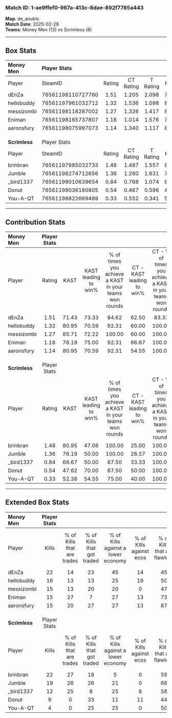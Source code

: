 ### Match ID: 1-ae9ffef0-967a-413c-8dae-892f7785a443  
**Map**: de_anubis  
**Match Date**: 2025-02-28  
**Teams**: Money Men (13) vs Scrimless (8)  

---  

## Box Stats  

| **Money Men** | Player Stats      |        |           |          |       |       |       |         |        |      |     |
| :- | :- | :-: | :-: | :-: | :-: | :-: | :-: | :-: | :-: | :-: | :-: |
| Player        | SteamID           | Rating | CT Rating | T Rating | KAST  |  ADR  | Kills | Assists | Deaths | K/D  | HS% |
| dEnZa         | 76561198110727760 |  1.51  |   1.205   |  2.098   | 71.43 | 107.3 |  22   |    7    |   14   | 1.57 | 50  |
| hellobuddy    | 76561197961032712 |  1.32  |   1.536   |  1.098   | 80.95 | 93.4  |  16   |    9    |   13   | 1.23 | 43  |
| messizombi    | 76561198118287002 |  1.27  |   1.326   |  1.417   | 85.71 | 84.8  |  15   |    6    |   13   | 1.15 | 66  |
| Eniman        | 76561198165737807 |  1.18  |   1.014   |  1.576   | 76.19 | 68.6  |  15   |    6    |   12   | 1.25 | 46  |
| aaronsfury    | 76561198075997073 |  1.14  |   1.340   |  1.117   | 80.95 | 66.5  |  15   |    3    |   14   | 1.07 | 40  |
|               |                   |        |           |          |       |       |       |         |        |      |     |
|               |                   |        |           |          |       |       |       |         |        |      |     |
|               |                   |        |           |          |       |       |       |         |        |      |     |
| **Scrimless** | Player Stats      |        |           |          |       |       |       |         |        |      |     |
| Player        | SteamID           | Rating | CT Rating | T Rating | KAST  |  ADR  | Kills | Assists | Deaths | K/D  | HS% |
| brinbran      | 76561197985032733 |  1.48  |   1.487   |  1.557   | 80.95 | 91.9  |  22   |    1    |   15   | 1.47 | 54  |
| Jumble        | 76561198274712656 |  1.36  |   1.260   |  1.631   | 76.19 | 104.7 |  19   |    7    |   16   | 1.19 | 57  |
| _bird1337     | 76561198010639654 |  0.84  |   0.768   |  1.074   | 66.67 | 65.0  |  12   |    4    |   17   | 0.71 | 66  |
| Donut         | 76561198036180805 |  0.54  |   0.467   |  0.596   | 47.62 | 54.0  |   9   |    4    |   17   | 0.53 | 22  |
| You-A-QT      | 76561198822669489 |  0.33  |   0.552   |  0.341   | 52.38 | 43.6  |   4   |    8    |   18   | 0.22 | 25  |
---  

## Contribution Stats  

| **Money Men** | Player Stats |       |                      |                                                        |                           |                                                             |                          |                                                            |
| :- | :-: | :-: | :-: | :-: | :-: | :-: | :-: | :-: |
| Player        |    Rating    | KAST  | KAST leading to win% | % of times you achieve a KAST in your teams won rounds | CT - KAST leading to win% | CT - % of times you achieve a KAST in your teams won rounds | T - KAST leading to win% | T - % of times you achieve a KAST in your teams won rounds |
| dEnZa         |     1.51     | 71.43 |        73.33         |                         84.62                          |           62.50           |                            83.33                            |          85.71           |                           85.71                            |
| hellobuddy    |     1.32     | 80.95 |        70.59         |                         92.31                          |           60.00           |                           100.00                            |          85.71           |                           85.71                            |
| messizombi    |     1.27     | 85.71 |        72.22         |                         100.00                         |           60.00           |                           100.00                            |          87.50           |                           100.00                           |
| Eniman        |     1.18     | 76.19 |        75.00         |                         92.31                          |           66.67           |                           100.00                            |          85.71           |                           85.71                            |
| aaronsfury    |     1.14     | 80.95 |        70.59         |                         92.31                          |           54.55           |                           100.00                            |          100.00          |                           85.71                            |
|               |              |       |                      |                                                        |                           |                                                             |                          |                                                            |
|               |              |       |                      |                                                        |                           |                                                             |                          |                                                            |
|               |              |       |                      |                                                        |                           |                                                             |                          |                                                            |
| **Scrimless** | Player Stats |       |                      |                                                        |                           |                                                             |                          |                                                            |
| Player        |    Rating    | KAST  | KAST leading to win% | % of times you achieve a KAST in your teams won rounds | CT - KAST leading to win% | CT - % of times you achieve a KAST in your teams won rounds | T - KAST leading to win% | T - % of times you achieve a KAST in your teams won rounds |
| brinbran      |     1.48     | 80.95 |        47.06         |                         100.00                         |           25.00           |                           100.00                            |          66.67           |                           100.00                           |
| Jumble        |     1.36     | 76.19 |        50.00         |                         100.00                         |           28.57           |                           100.00                            |          66.67           |                           100.00                           |
| _bird1337     |     0.84     | 66.67 |        50.00         |                         87.50                          |           33.33           |                           100.00                            |          62.50           |                           83.33                            |
| Donut         |     0.54     | 47.62 |        70.00         |                         87.50                          |           50.00           |                           100.00                            |          83.33           |                           83.33                            |
| You-A-QT      |     0.33     | 52.38 |        54.55         |                         75.00                          |           40.00           |                           100.00                            |          66.67           |                           66.67                            |
---  

## Extended Box Stats  

| **Money Men** | Player Stats |                            |                            |                                    |                         |                              |                                 |        |                             |                                     |                          |                               |                            |
| :- | :-: | :-: | :-: | :-: | :-: | :-: | :-: | :-: | :-: | :-: | :-: | :-: | :-: |
| Player        |    Kills     | % of Kills that are trades | % of Kills that got traded | % of Kills against a lower economy | % of Kills against ecos | % of Kills that are flawless | % of Kills that are close duels | Deaths | % of Deaths that get traded | % of Deaths against a lower economy | % of Deaths against ecos | % of Deaths that are flawless | % of Deaths that are close |
| dEnZa         |      22      |             14             |             23             |                 45                 |           14            |              45              |               23                |   14   |             21              |                  7                  |            0             |              57               |             7              |
| hellobuddy    |      16      |             13             |             13             |                 25                 |           19            |              50              |                0                |   13   |              8              |                 15                  |            8             |              54               |             0              |
| messizombi    |      15      |             13             |             20             |                 20                 |            0            |              47              |                0                |   13   |             23              |                  8                  |            0             |              62               |             15             |
| Eniman        |      15      |             27             |             7              |                 27                 |           13            |              73              |                0                |   12   |             25              |                  8                  |            0             |              50               |             0              |
| aaronsfury    |      15      |             20             |             27             |                 27                 |           13            |              87              |                0                |   14   |             29              |                 14                  |            7             |              71               |             0              |
|               |              |                            |                            |                                    |                         |                              |                                 |        |                             |                                     |                          |                               |                            |
|               |              |                            |                            |                                    |                         |                              |                                 |        |                             |                                     |                          |                               |                            |
|               |              |                            |                            |                                    |                         |                              |                                 |        |                             |                                     |                          |                               |                            |
| **Scrimless** | Player Stats |                            |                            |                                    |                         |                              |                                 |        |                             |                                     |                          |                               |                            |
| Player        |    Kills     | % of Kills that are trades | % of Kills that got traded | % of Kills against a lower economy | % of Kills against ecos | % of Kills that are flawless | % of Kills that are close duels | Deaths | % of Deaths that get traded | % of Deaths against a lower economy | % of Deaths against ecos | % of Deaths that are flawless | % of Deaths that are close |
| brinbran      |      22      |             27             |             18             |                 5                  |            0            |              59              |                5                |   15   |             13              |                 13                  |            0             |              67               |             0              |
| Jumble        |      19      |             26             |             26             |                 21                 |            0            |              68              |                0                |   16   |             25              |                 13                  |            0             |              44               |             6              |
| _bird1337     |      12      |             25             |             8              |                 25                 |            8            |              58              |                8                |   17   |             24              |                 12                  |            0             |              65               |             0              |
| Donut         |      9       |             0              |             33             |                 11                 |           11            |              44              |               11                |   17   |              6              |                 18                  |            6             |              65               |             0              |
| You-A-QT      |      4       |             0              |             25             |                 25                 |            0            |              50              |                0                |   18   |             22              |                 11                  |            0             |              61               |             22             |
